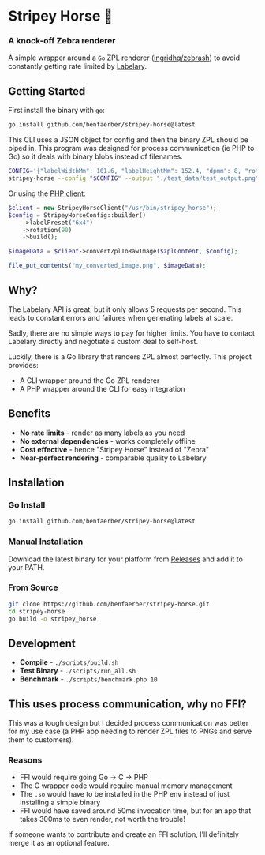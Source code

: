 # Stripey Horse 🦓
### A knock-off Zebra renderer

A simple wrapper around a `Go` ZPL renderer ([ingridhq/zebrash](https://github.com/ingridhq/zebrash)) to avoid constantly getting rate limited by [Labelary](https://labelary.com/service.html).

## Getting Started
First install the binary with `go`:
```sh
go install github.com/benfaerber/stripey-horse@latest
```

This CLI uses a JSON object for config and then the binary ZPL should be piped in.
This program was designed for process communication (ie PHP to Go) so it deals with binary blobs instead of filenames.
```sh
CONFIG='{"labelWidthMm": 101.6, "labelHeightMm": 152.4, "dpmm": 8, "rotation": 0}'
stripey-horse --config "$CONFIG" --output "./test_data/test_output.png" < "$zpl_file"
```
Or using the [PHP client](https://github.com/benfaerber/zpl-to-png):
```php
$client = new StripeyHorseClient("/usr/bin/stripey_horse");
$config = StripeyHorseConfig::builder()
    ->labelPreset("6x4")
    ->rotation(90)
    ->build();

$imageData = $client->convertZplToRawImage($zplContent, $config);

file_put_contents("my_converted_image.png", $imageData);
```

## Why?

The Labelary API is great, but it only allows 5 requests per second. This leads to constant errors and failures when generating labels at scale.

Sadly, there are no simple ways to pay for higher limits. You have to contact Labelary directly and negotiate a custom deal to self-host.

Luckily, there is a Go library that renders ZPL almost perfectly. This project provides:
- A CLI wrapper around the Go ZPL renderer
- A PHP wrapper around the CLI for easy integration

## Benefits

- **No rate limits** - render as many labels as you need
- **No external dependencies** - works completely offline
- **Cost effective** - hence "Stripey Horse" instead of "Zebra"
- **Near-perfect rendering** - comparable quality to Labelary

## Installation

### Go Install
```bash
go install github.com/benfaerber/stripey-horse@latest
```

### Manual Installation
Download the latest binary for your platform from [Releases](https://github.com/benfaerber/stripey-horse/releases) and add it to your PATH.

### From Source
```bash
git clone https://github.com/benfaerber/stripey-horse.git
cd stripey-horse
go build -o stripey_horse
```

## Development

- **Compile** - `./scripts/build.sh`
- **Test Binary** - `./scripts/run_all.sh`
- **Benchmark** - `./scripts/benchmark.php 10`

## This uses process communication, why no FFI?
This was a tough design but I decided process communication was better
for my use case (a PHP app needing to render ZPL files to PNGs and serve them to customers).

### Reasons
- FFI would require going Go -> C -> PHP
- The C wrapper code would require manual memory management
- The `.so` would have to be installed in the PHP env instead of just installing a simple binary
- FFI would have saved around 50ms invocation time, but for an app that takes 300ms to even render, not worth the trouble!

If someone wants to contribute and create an FFI solution, I'll definitely merge it as an optional feature.

